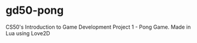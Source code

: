 # gd50-pong
CS50's Introduction to Game Development Project 1 - Pong Game. Made in Lua using Love2D
